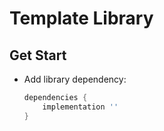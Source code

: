 
# Template Library

## Get Start

* Add library dependency:

    ```gradle
    dependencies {
        implementation ''
    }
    ```